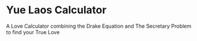 # Yue Laos Calculator
A Love Calculator combining the Drake Equation and The Secretary Problem to find your True Love
